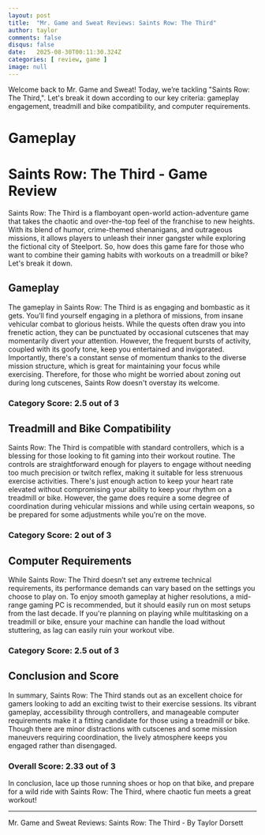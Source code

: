 ```yaml
---
layout: post
title:  "Mr. Game and Sweat Reviews: Saints Row: The Third"
author: taylor
comments: false
disqus: false
date:   2025-08-30T00:11:30.324Z
categories: [ review, game ]
image: null
---
```


Welcome back to Mr. Game and Sweat! Today, we’re tackling "Saints Row: The Third,". Let's break it down according to our key criteria: gameplay engagement, treadmill and bike compatibility, and computer requirements.

# Gameplay

# Saints Row: The Third - Game Review

Saints Row: The Third is a flamboyant open-world action-adventure game that takes the chaotic and over-the-top feel of the franchise to new heights. With its blend of humor, crime-themed shenanigans, and outrageous missions, it allows players to unleash their inner gangster while exploring the fictional city of Steelport. So, how does this game fare for those who want to combine their gaming habits with workouts on a treadmill or bike? Let's break it down.

## Gameplay

The gameplay in Saints Row: The Third is as engaging and bombastic as it gets. You’ll find yourself engaging in a plethora of missions, from insane vehicular combat to glorious heists. While the quests often draw you into frenetic action, they can be punctuated by occasional cutscenes that may momentarily divert your attention. However, the frequent bursts of activity, coupled with its goofy tone, keep you entertained and invigorated. Importantly, there's a constant sense of momentum thanks to the diverse mission structure, which is great for maintaining your focus while exercising. Therefore, for those who might be worried about zoning out during long cutscenes, Saints Row doesn't overstay its welcome.

### Category Score: 2.5 out of 3

## Treadmill and Bike Compatibility

Saints Row: The Third is compatible with standard controllers, which is a blessing for those looking to fit gaming into their workout routine. The controls are straightforward enough for players to engage without needing too much precision or twitch reflex, making it suitable for less strenuous exercise activities. There's just enough action to keep your heart rate elevated without compromising your ability to keep your rhythm on a treadmill or bike. However, the game does require a some degree of coordination during vehicular missions and while using certain weapons, so be prepared for some adjustments while you're on the move.

### Category Score: 2 out of 3

## Computer Requirements

While Saints Row: The Third doesn’t set any extreme technical requirements, its performance demands can vary based on the settings you choose to play on. To enjoy smooth gameplay at higher resolutions, a mid-range gaming PC is recommended, but it should easily run on most setups from the last decade. If you're planning on playing while multitasking on a treadmill or bike, ensure your machine can handle the load without stuttering, as lag can easily ruin your workout vibe.

### Category Score: 2.5 out of 3

## Conclusion and Score

In summary, Saints Row: The Third stands out as an excellent choice for gamers looking to add an exciting twist to their exercise sessions. Its vibrant gameplay, accessibility through controllers, and manageable computer requirements make it a fitting candidate for those using a treadmill or bike. Though there are minor distractions with cutscenes and some mission maneuvers requiring coordination, the lively atmosphere keeps you engaged rather than disengaged. 

### Overall Score: 2.33 out of 3

In conclusion, lace up those running shoes or hop on that bike, and prepare for a wild ride with Saints Row: The Third, where chaotic fun meets a great workout!

---

Mr. Game and Sweat Reviews: Saints Row: The Third - By Taylor Dorsett
